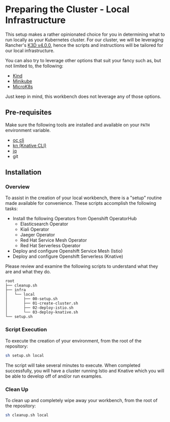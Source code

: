 # Preparing the Cluster - Local Infrastructure

This setup makes a rather opinionated choice for you in determining what to run locally as your Kubernetes cluster. For our cluster, we will be leveraging Rancher's [K3D v4.0.0](https://k3d.io/), hence the scripts and instructions will be tailored for our local infrastructure. 

You can also try to leverage other options that suit your fancy such as, but not limited to, the following: 

- [Kind](https://kind.sigs.k8s.io/)
- [Minikube](https://minikube.sigs.k8s.io/docs/start/)
- [MicroK8s](https://microk8s.io/)

Just keep in mind, this workbench does not leverage any of those options. 

## Pre-requisites

Make sure the following tools are installed and available on your `PATH` environment variable. 

- [oc cli](https://developers.redhat.com/openshift/command-line-tools)
- [kn (Knative CLI)](https://knative.dev/docs/install/install-kn/)
- [jq](https://stedolan.github.io/jq/)
- git

## Installation

### Overview

To assist in the creation of your local workbench, there is a "setup" routine made available for convenience. These scripts accomplish the following tasks: 

- Install the following Operators from Openshift OperatorHub
    - Elasticsearch Operator
    - Kiali Operator
    - Jaeger Operator
    - Red Hat Service Mesh Operator
    - Red Hat Serverless Operator
- Deploy and configure Openshift Service Mesh (Istio)
- Deploy and configure Openshift Serverless (Knative)

Please review and examine the following scripts to understand what they are and what they do. 

```
root
├── cleanup.sh
├── infra
│   └── local
│       ├── 00-setup.sh
│       ├── 01-create-cluster.sh
│       ├── 02-deploy-istio.sh
│       └── 03-deploy-knative.sh
└── setup.sh
```

### Script Execution

To execute the creation of your environment, from the root of the repository: 

```bash
sh setup.sh local
```

The script will take several minutes to execute. When completed successfully, you will have a cluster running Istio and Knative which you will be able to develop off of and/or run examples. 

### Clean Up

To clean up and completely wipe away your workbench, from the root of the repository: 

```bash
sh cleanup.sh local
```

